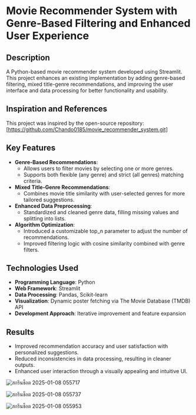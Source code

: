 # Movie Recommender System with Genre-Based Filtering and Enhanced User Experience

## Description
A Python-based movie recommender system developed using Streamlit. This project enhances an existing implementation by adding genre-based filtering, mixed title-genre recommendations, and improving the user interface and data processing for better functionality and usability.

## Inspiration and References
This project was inspired by the open-source repository: [https://github.com/Chando0185/movie_recommender_system.git]

## Key Features
- **Genre-Based Recommendations**: 
  - Allows users to filter movies by selecting one or more genres.
  - Supports both flexible (any genre) and strict (all genres) matching criteria.
- **Mixed Title-Genre Recommendations**: 
  - Combines movie title similarity with user-selected genres for more tailored suggestions.
- **Enhanced Data Preprocessing**:
  - Standardized and cleaned genre data, filling missing values and splitting into lists.
- **Algorithm Optimization**:
  - Introduced a customizable top_n parameter to adjust the number of recommendations.
  - Improved filtering logic with cosine similarity combined with genre filters.

## Technologies Used
- **Programming Language**: Python
- **Web Framework**: Streamlit
- **Data Processing**: Pandas, Scikit-learn
- **Visualization**: Dynamic poster fetching via The Movie Database (TMDB) API
- **Development Approach**: Iterative improvement and feature expansion

## Results
- Improved recommendation accuracy and user satisfaction with personalized suggestions.
- Reduced inconsistencies in data processing, resulting in cleaner outputs.
- Enhanced user interaction through a visually appealing and intuitive UI.

![สกรีนช็อต 2025-01-08 055717](https://github.com/user-attachments/assets/c96cfb94-f1de-4514-a36a-46ee1eaa59c2)

![สกรีนช็อต 2025-01-08 055737](https://github.com/user-attachments/assets/ab84b2a8-cc94-448a-9821-959a921f565e)

![สกรีนช็อต 2025-01-08 055953](https://github.com/user-attachments/assets/2f575702-4efa-4bcd-b0f1-2f1c9e90a6e7)


